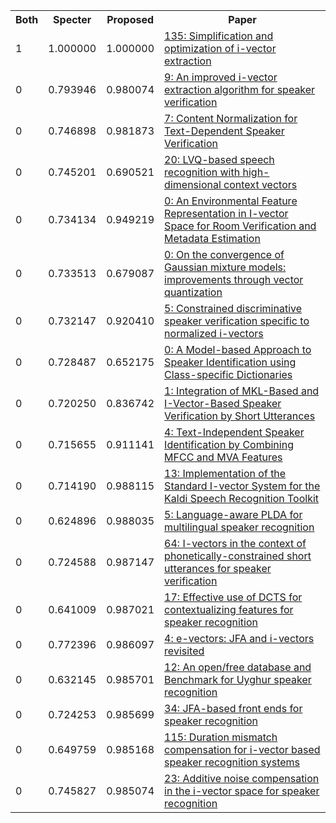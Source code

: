 <html><table><tr>
<th>Both</th>
<th>Specter</th>
<th>Proposed</th>
<th>Paper</th>
</tr>
<tr>
<td>1</td>
<td>1.000000</td>
<td>1.000000</td>
<td><a href="https://www.semanticscholar.org/paper/f02916a91a754bd0ce3c67d31cc9df1e2c8afa7d">135: Simplification and optimization of i-vector extraction</a></td>
</tr>
<tr>
<td>0</td>
<td>0.793946</td>
<td>0.980074</td>
<td><a href="https://www.semanticscholar.org/paper/85f44d57bf5bd2d72a045304e9d61ae917866419">9: An improved i-vector extraction algorithm for speaker verification</a></td>
</tr>
<tr>
<td>0</td>
<td>0.746898</td>
<td>0.981873</td>
<td><a href="https://www.semanticscholar.org/paper/556517c3cb5671d551dd4eb19aec4a0e6dff17c4">7: Content Normalization for Text-Dependent Speaker Verification</a></td>
</tr>
<tr>
<td>0</td>
<td>0.745201</td>
<td>0.690521</td>
<td><a href="https://www.semanticscholar.org/paper/41494b73ec804e0ed2b6303c1fbc39b2034cad17">20: LVQ-based speech recognition with high-dimensional context vectors</a></td>
</tr>
<tr>
<td>0</td>
<td>0.734134</td>
<td>0.949219</td>
<td><a href="https://www.semanticscholar.org/paper/eb0047f2a44d7fc91c9e7ccf03230527c5ce9912">0: An Environmental Feature Representation in I-vector Space for Room Verification and Metadata Estimation</a></td>
</tr>
<tr>
<td>0</td>
<td>0.733513</td>
<td>0.679087</td>
<td><a href="https://www.semanticscholar.org/paper/ca8dbe802f3e266bb201ff060d41d87f4dec7a3b">0: On the convergence of Gaussian mixture models: improvements through vector quantization</a></td>
</tr>
<tr>
<td>0</td>
<td>0.732147</td>
<td>0.920410</td>
<td><a href="https://www.semanticscholar.org/paper/10514f3459bd8dc5d90207e9979a7fa0365368c7">5: Constrained discriminative speaker verification specific to normalized i-vectors</a></td>
</tr>
<tr>
<td>0</td>
<td>0.728487</td>
<td>0.652175</td>
<td><a href="https://www.semanticscholar.org/paper/556d81bbf09a57558d9b264e8134b1271c185101">0: A Model-based Approach to Speaker Identification using Class-specific Dictionaries</a></td>
</tr>
<tr>
<td>0</td>
<td>0.720250</td>
<td>0.836742</td>
<td><a href="https://www.semanticscholar.org/paper/b20dfcaf45f879bc445143649dda828f5bf21974">1: Integration of MKL-Based and I-Vector-Based Speaker Verification by Short Utterances</a></td>
</tr>
<tr>
<td>0</td>
<td>0.715655</td>
<td>0.911141</td>
<td><a href="https://www.semanticscholar.org/paper/7f16bae499ec739ad5169d5c460f5680e8e87788">4: Text-Independent Speaker Identification by Combining MFCC and MVA Features</a></td>
</tr>
<tr>
<td>0</td>
<td>0.714190</td>
<td>0.988115</td>
<td><a href="https://www.semanticscholar.org/paper/c540f2461abc49c11a06773b4966700c69e73acc">13: Implementation of the Standard I-vector System for the Kaldi Speech Recognition Toolkit</a></td>
</tr>
<tr>
<td>0</td>
<td>0.624896</td>
<td>0.988035</td>
<td><a href="https://www.semanticscholar.org/paper/c331dca0734b9bcd4b1671e8604948da18a38569">5: Language-aware PLDA for multilingual speaker recognition</a></td>
</tr>
<tr>
<td>0</td>
<td>0.724588</td>
<td>0.987147</td>
<td><a href="https://www.semanticscholar.org/paper/4c700c2e28b1432a5f567b23e9f85202102451e5">64: I-vectors in the context of phonetically-constrained short utterances for speaker verification</a></td>
</tr>
<tr>
<td>0</td>
<td>0.641009</td>
<td>0.987021</td>
<td><a href="https://www.semanticscholar.org/paper/83045397647a59914fb0ef993d6b943fde836862">17: Effective use of DCTS for contextualizing features for speaker recognition</a></td>
</tr>
<tr>
<td>0</td>
<td>0.772396</td>
<td>0.986097</td>
<td><a href="https://www.semanticscholar.org/paper/2259194b835431e7cc5aa9a24263cac7cc02e3c5">4: e-vectors: JFA and i-vectors revisited</a></td>
</tr>
<tr>
<td>0</td>
<td>0.632145</td>
<td>0.985701</td>
<td><a href="https://www.semanticscholar.org/paper/3d40e3a9b521baa5f2222d14998927f4db7ba719">12: An open/free database and Benchmark for Uyghur speaker recognition</a></td>
</tr>
<tr>
<td>0</td>
<td>0.724253</td>
<td>0.985699</td>
<td><a href="https://www.semanticscholar.org/paper/9e0e6cf2a8b54130666512fa3ced564d9359063e">34: JFA-based front ends for speaker recognition</a></td>
</tr>
<tr>
<td>0</td>
<td>0.649759</td>
<td>0.985168</td>
<td><a href="https://www.semanticscholar.org/paper/32f835e2e8af5ea9b4000701b9e0a6679806b54d">115: Duration mismatch compensation for i-vector based speaker recognition systems</a></td>
</tr>
<tr>
<td>0</td>
<td>0.745827</td>
<td>0.985074</td>
<td><a href="https://www.semanticscholar.org/paper/6f0d05605672ae0f659c7deb493baedfe8a9618a">23: Additive noise compensation in the i-vector space for speaker recognition</a></td>
</tr>
</table></html>

